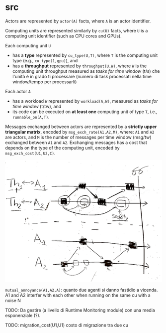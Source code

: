# src

Actors are represented by `actor(A)` facts, 
where `A` is an actor identifier.

Computing units are represented similarly by `cu(U)` facts,
where `U` is a computing unit identifier (such as CPU cores and GPUs).

Each computing unit `U`

- has a **type** represented by `cu_type(U,T)`,
where `T` is the computing unit type (e.g., `cu_type(1,gpu)`), and 
- has a **throughput** represented by `throughput(U,W)`,
where `W` is the computing unit throughput measured as *tasks for time window* (t/s)
che l'unità è in grado ti processare
(numero di task processati nella time window/tempo per processarli)

Each actor `A` 
- has a workload `W` represented by `workload(A,W)`,
measured as *tasks for time window* (t/tw), and
- its code can be executed on **at least one** computing unit of type `T`,
i.e., `runnable_on(A,T)`.

Messages exchanged between actors are represented by a **strictly upper triangular matrix**, encoded by `msg_exch_rate(A1,A2,M)`,
where: `A1` and `A2` are actors, and `M` is the number of messages per time window (msg/tw) exchanged between `A1` and `A2`.
Exchanging messages has a cost that depends on the type of the computing unit, encoded by `msg_exch_cost(U1,U2,C)`.

![](parallelism.jpg)

`mutual_annoyance(A1,A2,A)`: quanto due agenti si danno fastidio a vicenda. 
A1 and A2 interfer with each other when running on the same cu with a noise N



TODO: Da gestire (a livello di Runtime Monitoring module) con una media esponenziale (?).

TODO: migration_cost(U1,U1) costo di migrazione tra due cu
